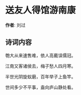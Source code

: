 # 送友人得馆游南康

**作者**: 刘过

## 诗词内容

匏大从来速售难，依人高戴误儒冠。

江南又客诸侯去，梅子愁人四月寒。

半世光阴旋蚁磨，百年举子上鱼竿。

世间多少不平事，盍向庐山静处看。


